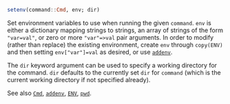 ```julia
setenv(command::Cmd, env; dir)
```

Set environment variables to use when running the given `command`. `env` is either a dictionary mapping strings to strings, an array of strings of the form `"var=val"`, or zero or more `"var"=>val` pair arguments. In order to modify (rather than replace) the existing environment, create `env` through `copy(ENV)` and then setting `env["var"]=val` as desired, or use [`addenv`](@ref).

The `dir` keyword argument can be used to specify a working directory for the command. `dir` defaults to the currently set `dir` for `command` (which is the current working directory if not specified already).

See also [`Cmd`](@ref), [`addenv`](@ref), [`ENV`](@ref), [`pwd`](@ref).

